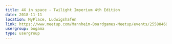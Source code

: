 ```yaml
---
title: 4X in space - Twilight Imperium 4th Edition
date: 2018-11-11
location: MyPlace, Ludwigshafen
link: https://www.meetup.com/Mannheim-Boardgames-Meetup/events/255884695/
usergroup: bogama
type: usergroup
---
```

